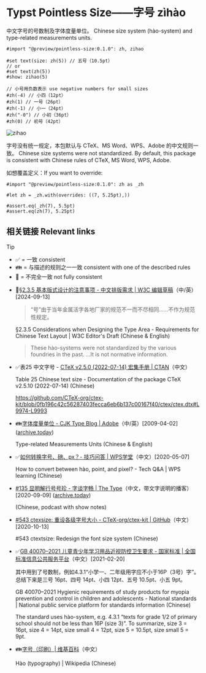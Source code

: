 # Typst Pointless Size——字号 zìhào

中文字号的号数制及字体度量单位。
Chinese size system (hào-system) and type-related measurements units.

```typst
#import "@preview/pointless-size:0.1.0": zh, zihao

#set text(size: zh(5)) // 五号（10.5pt）
// or
#set text(zh(5))
#show: zihao(5)

// 小号用负数表示 use negative numbers for small sizes 
#zh(-4) // 小四（12pt）
#zh(1) // 一号（26pt）
#zh(-1) // 小一（24pt）
#zh("-0") // 小初（36pt）
#zh(0) // 初号（42pt）
```

![zihao](https://github.com/user-attachments/assets/585d3016-5e7e-46fe-8e16-befcfe1ee6a3)
<!--
#import "@preview/pointless-size:0.1.0": zh

#set page(width: auto, height: auto, margin: 1em)

#table(
  columns: 3,
  align: left + horizon,
  stroke: none,
  table.hline(),
  [号数], [点数], [意义],
  table.hline(stroke: 0.5pt),
  ..(
    (0, "初号"),
    ("-0", "小初"),
    ..range(1, 9).map(n => (
      (n, numbering("一号", n)),
      ..if n < 7 {
        (-n, numbering("小一", n))
      },
    )),
  ).flatten().chunks(2).map(((n, t)) => (
    raw("zh(" + repr(n) + ")", lang: "typst"),
    [#zh(n)],
    text(zh(n), t),
  )).flatten(),
  table.hline(),
)
-->

字号没有统一规定，本包默认与 CTeX、MS Word、WPS、Adobe 的中文规则一致。
Chinese size systems were not standardized. By default, this package is consistent with Chinese rules of CTeX, MS Word, WPS, Adobe.

如想覆盖定义：If you want to override:

```typst
#import "@preview/pointless-size:0.1.0": zh as _zh

#let zh = _zh.with(overrides: ((7, 5.25pt),))

#assert.eq(_zh(7), 5.5pt)
#assert.eq(zh(7), 5.25pt)
```

## 相关链接 Relevant links

> [!TIP]
>
> - ✅ = 一致 consistent
> - 👪 = 与描述的规则之一一致 consistent with one of the described rules
> - 🚸 = 不完全一致 not fully consistent

- 🚸[§2.3.5 基本版式设计的注意事项 - 中文排版需求 | W3C 编辑草稿](https://www.w3.org/International/clreq/#considerations_in_designing_type_area)（中/英）\[2024-09-13\]

  > “号”由于当年金属活字各地厂家的规范不一而不尽相同……不作为规范性规定。

  §2.3.5 Considerations when Designing the Type Area - Requirements for Chinese Text Layout | W3C Editor's Draft (Chinese & English)

  > These hào-systems were not standardized by the various foundries in the past. …It is not normative information.

- ✅表25 中文字号 - [CTeX v2.5.0 (2022-07-14) 宏集手册 | CTAN](http://mirrors.ctan.org/language/chinese/ctex/ctex.pdf)（中文）

  Table 25 Chinese text size - Documentation of the package CTeX v2.5.10 (2022-07-14) (Chinese)

  https://github.com/CTeX-org/ctex-kit/blob/0fb196c42c56287403fecca6eb6b137c00167f40/ctex/ctex.dtx#L9974-L9993

- 👪[字体度量单位 - CJK Type Blog | Adobe](https://ccjktype.fonts.adobe.com/2009/04/post_1.html)（中/英）\[2009-04-02\] ([archive.today](https://archive.today/QxXuk))

  Type-related Measurements Units (Chinese & English)

- ✅[如何转换字号、磅、px？- 技巧问答 | WPS学堂](https://www.wps.cn/learning/question/detail/id/2940)（中文）\[2020-05-07\]

  How to convert between hào, point, and pixel? - Tech Q&A | WPS learning (Chinese)

- [#135 显明解行号号珍 - 字谈字畅 | The Type](https://www.thetype.com/typechat/ep-135/)（中文，带文字说明的播客）\[2020-09-09\] ([archive.today](https://archive.today/qaG8D))

  (Chinese, podcast with show notes)

- [#543 ctexsize: 重设各级字号大小 - CTeX-org/ctex-kit | GitHub](https://github.com/CTeX-org/ctex-kit/issues/543)（中文）\[2020-10-13\]

  #543 ctextsize: Redesign the font size system (Chinese)

- ✅[GB 40070–2021 儿童青少年学习用品近视防控卫生要求 - 国家标准 | 全国标准信息公共服务平台](https://std.samr.gov.cn/gb/search/gbDetailed?id=BBE32B661B7E8FC8E05397BE0A0AB906)（中文）\[2021-02-20\]

  其中用到了号数制，例如4.3.1“小学一、二年级用字应不小于16P（3号）字”。总结下来是三号 16pt、四号 14pt、小四 12pt、五号 10.5pt、小五 9pt。

  GB 40070–2021 Hygienic requirements of study products for myopia prevention and control in children and adolescents - National standards | National public service platform for standards information (Chinese)

  The standard uses hào-system, e.g. 4.3.1 “texts for grade 1/2 of primary school should not be less than 16P (size 3)”. To summarize, size 3 = 16pt, size 4 = 14pt, size small 4 = 12pt, size 5 = 10.5pt, size small 5 = 9pt.

- 👪[字号（印刷）| 维基百科](https://zh.wikipedia.org/wiki/%E5%AD%97%E5%8F%B7_(%E5%8D%B0%E5%88%B7))（中文）

  Hào (typography) | Wikipedia (Chinese)
